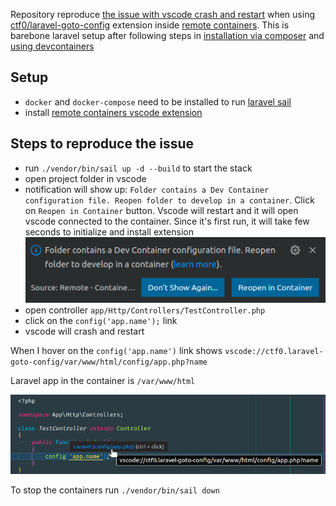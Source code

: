 Repository reproduce [the issue with vscode crash and restart](https://github.com/ctf0/laravel-goto-config/issues/5) when using [ctf0/laravel-goto-config](https://github.com/ctf0/laravel-goto-config) extension inside [remote containers](https://code.visualstudio.com/docs/remote/containers). This is barebone laravel setup after following steps in [installation via composer](https://laravel.com/docs/9.x/installation#installation-via-composer) and [using devcontainers](https://laravel.com/docs/9.x/sail#using-devcontainers)

## Setup

- `docker` and `docker-compose` need to be installed to run [laravel sail](https://laravel.com/docs/9.x/sail)
- install [remote containers vscode extension](https://marketplace.visualstudio.com/items?itemName=ms-vscode-remote.remote-containers)

## Steps to reproduce the issue

- run `./vendor/bin/sail up -d --build` to start the stack
- open project folder in vscode
- notification will show up: `Folder contains a Dev Container configuration file. Reopen folder to develop in a container`. Click on `Reopen in Container` button. Vscode will restart and it will open vscode connected to the container. Since it's first run, it will take few seconds to initialize and install extension
![image](notification.png)
- open controller `app/Http/Controllers/TestController.php`
- click on the `config('app.name');` link
- vscode will crash and restart

When I hover on the `config('app.name')` link shows `vscode://ctf0.laravel-goto-config/var/www/html/config/app.php?name`

Laravel app in the container is `/var/www/html`

![image](hover-link.png)

To stop the containers run `./vendor/bin/sail down`
